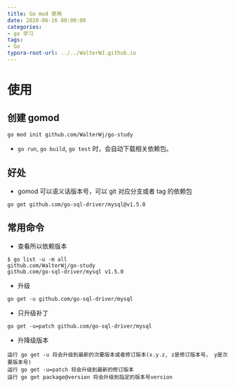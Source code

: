 ```yaml
---
title: Go mod 使用
date: 2020-06-16 00:00:00
categories:
- go 学习
tags:
- Go
typora-root-url: ../../WalterWJ.github.io
---
```


# 使用

## 创建 gomod

```shell
go mod init github.com/WalterWj/go-study
```

* `go run`, `go build`, `go test` 时，会自动下载相关依赖包。

## 好处

* gomod 可以语义话版本号，可以 git 对应分支或者 tag 的依赖包

```shell
go get github.com/go-sql-driver/mysql@v1.5.0
```

## 常用命令

* 查看所以依赖版本

```shell
$ go list -u -m all
github.com/WalterWj/go-study
github.com/go-sql-driver/mysql v1.5.0
```

* 升级

```shell
go get -u github.com/go-sql-driver/mysql  
```

* 只升级补丁

```shell
go get -u=patch github.com/go-sql-driver/mysql  
```

* 升降级版本

```shell
运行 go get -u 将会升级到最新的次要版本或者修订版本(x.y.z, z是修订版本号， y是次要版本号)
运行 go get -u=patch 将会升级到最新的修订版本
运行 go get package@version 将会升级到指定的版本号version
```
